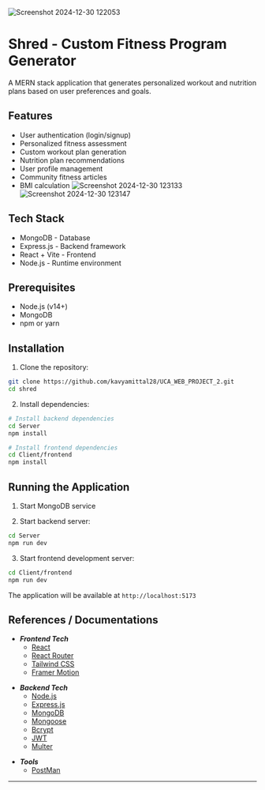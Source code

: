 
![Screenshot 2024-12-30 122053](https://github.com/user-attachments/assets/d8fd9fda-f1ee-4c53-8800-225d6a5dbd28)

# Shred - Custom Fitness Program Generator

A MERN stack application that generates personalized workout and nutrition plans based on user preferences and goals.

## Features

- User authentication (login/signup)
- Personalized fitness assessment
- Custom workout plan generation
- Nutrition plan recommendations
- User profile management
- Community fitness articles
- BMI calculation 
![Screenshot 2024-12-30 123133](https://github.com/user-attachments/assets/6130597e-5dc3-46b1-8efe-23db15d3f0d1)
![Screenshot 2024-12-30 123147](https://github.com/user-attachments/assets/5decb2ae-5267-44dc-b662-2d389903de93)

## Tech Stack

- MongoDB - Database
- Express.js - Backend framework
- React + Vite - Frontend
- Node.js - Runtime environment

## Prerequisites

- Node.js (v14+)
- MongoDB
- npm or yarn

## Installation

1. Clone the repository:
```bash
git clone https://github.com/kavyamittal28/UCA_WEB_PROJECT_2.git
cd shred
```

2. Install dependencies:
```bash
# Install backend dependencies
cd Server
npm install

# Install frontend dependencies
cd Client/frontend
npm install
```

## Running the Application

1. Start MongoDB service

2. Start backend server:
```bash
cd Server
npm run dev
```

3. Start frontend development server:
```bash
cd Client/frontend
npm run dev
```

The application will be available at `http://localhost:5173`



## References / Documentations

- ***Frontend Tech***
  - [React](https://legacy.reactjs.org/)
  - [React Router](https://reactrouter.com/)
  - [Tailwind CSS](https://tailwindcss.com/)
  - [Framer Motion](https://motion.dev/)

* ***Backend Tech***
  * [Node.js](https://nodejs.org/en)
  * [Express.js](https://expressjs.com/)
  * [MongoDB](https://www.mongodb.com/docs/)
  * [Mongoose](https://mongoosejs.com/docs/)
  * [Bcrypt](https://www.npmjs.com/package/bcrypt)
  * [JWT](https://jwt.io/introduction/)
  * [Multer](https://www.npmjs.com/package/multer)

- ***Tools***
  * [PostMan](https://www.postman.com/)

---
